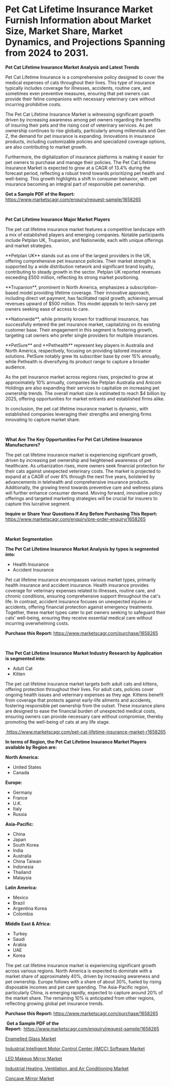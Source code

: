 <p><h1>Pet Cat Lifetime Insurance Market Furnish Information about Market Size, Market Share, Market Dynamics, and Projections Spanning from 2024 to 2031.</h1></p><p><strong>Pet Cat Lifetime Insurance Market Analysis and Latest Trends</strong></p>
<p><p>Pet Cat Lifetime Insurance is a comprehensive policy designed to cover the medical expenses of cats throughout their lives. This type of insurance typically includes coverage for illnesses, accidents, routine care, and sometimes even preventive measures, ensuring that pet owners can provide their feline companions with necessary veterinary care without incurring prohibitive costs.</p><p>The Pet Cat Lifetime Insurance Market is witnessing significant growth driven by increasing awareness among pet owners regarding the benefits of insuring their pets and the rising cost of veterinary services. As pet ownership continues to rise globally, particularly among millennials and Gen Z, the demand for pet insurance is expanding. Innovations in insurance products, including customizable policies and specialized coverage options, are also contributing to market growth. </p><p>Furthermore, the digitalization of insurance platforms is making it easier for pet owners to purchase and manage their policies. The Pet Cat Lifetime Insurance Market is expected to grow at a CAGR of 13.4% during the forecast period, reflecting a robust trend towards prioritizing pet health and well-being. This growth highlights a shift in consumer behavior, with pet insurance becoming an integral part of responsible pet ownership.</p></p>
<p><strong>Get a Sample PDF of the Report:&nbsp;</strong> <a href="https://www.marketscagr.com/enquiry/request-sample/1658265?utm_campaign=1128&utm_medium=2&utm_source=Github&utm_content=ia&utm_term=28092024&utm_id=pet-cat-lifetime-insurance">https://www.marketscagr.com/enquiry/request-sample/1658265</a></p>
<p>&nbsp;</p>
<p><strong>Pet Cat Lifetime Insurance Major Market Players</strong></p>
<p><p>The pet cat lifetime insurance market features a competitive landscape with a mix of established players and emerging companies. Notable participants include Petplan UK, Trupanion, and Nationwide, each with unique offerings and market strategies.</p><p>**Petplan UK** stands out as one of the largest providers in the UK, offering comprehensive pet insurance policies. Their market strength is supported by a wide distribution network and significant brand loyalty, contributing to steady growth in the sector. Petplan UK reported revenues exceeding £500 million, reflecting its strong market positioning.</p><p>**Trupanion**, prominent in North America, emphasizes a subscription-based model providing lifetime coverage. Their innovative approach, including direct vet payment, has facilitated rapid growth, achieving annual revenues upward of $500 million. This model appeals to tech-savvy pet owners seeking ease of access to care.</p><p>**Nationwide**, while primarily known for traditional insurance, has successfully entered the pet insurance market, capitalizing on its existing customer base. Their engagement in this segment is fostering growth, targeting cat owners who prefer single providers for multiple insurances.</p><p>**PetSure** and **Pethealth** represent key players in Australia and North America, respectively, focusing on providing tailored insurance solutions. PetSure notably grew its subscriber base by over 15% annually, while Pethealth is diversifying its product range to capture a broader audience.</p><p>As the pet insurance market across regions rises, projected to grow at approximately 10% annually, companies like Petplan Australia and Anicom Holdings are also expanding their services to capitalize on increasing pet ownership trends. The overall market size is estimated to reach $4 billion by 2025, offering opportunities for market entrants and established firms alike. </p><p>In conclusion, the pet cat lifetime insurance market is dynamic, with established companies leveraging their strengths and emerging firms innovating to capture market share.</p></p>
<p>&nbsp;</p>
<p><strong>What Are The Key Opportunities For Pet Cat Lifetime Insurance Manufacturers?</strong></p>
<p><p>The pet cat lifetime insurance market is experiencing significant growth, driven by increasing pet ownership and heightened awareness of pet healthcare. As urbanization rises, more owners seek financial protection for their cats against unexpected veterinary costs. The market is projected to expand at a CAGR of over 8% through the next five years, bolstered by advancements in telehealth and comprehensive insurance products. Additionally, the growing trend towards preventive care and wellness plans will further enhance consumer demand. Moving forward, innovative policy offerings and targeted marketing strategies will be crucial for insurers to capture this lucrative segment.</p></p>
<p><strong>Inquire or Share Your Questions If Any Before Purchasing This Report:</strong> <a href="https://www.marketscagr.com/enquiry/pre-order-enquiry/1658265?utm_campaign=1128&utm_medium=2&utm_source=Github&utm_content=ia&utm_term=28092024&utm_id=pet-cat-lifetime-insurance">https://www.marketscagr.com/enquiry/pre-order-enquiry/1658265</a></p>
<p>&nbsp;</p>
<p><strong>Market Segmentation</strong></p>
<p><strong>The Pet Cat Lifetime Insurance Market Analysis by types is segmented into:</strong></p>
<p><ul><li>Health Insurance</li><li>Accident Insurance</li></ul></p>
<p><p>Pet cat lifetime insurance encompasses various market types, primarily health insurance and accident insurance. Health insurance provides coverage for veterinary expenses related to illnesses, routine care, and chronic conditions, ensuring comprehensive support throughout the cat's life. In contrast, accident insurance focuses on unexpected injuries or accidents, offering financial protection against emergency treatments. Together, these market types cater to pet owners seeking to safeguard their cats' well-being, ensuring they receive essential medical care without incurring overwhelming costs.</p></p>
<p><strong>Purchase this Report:&nbsp;</strong><a href="https://www.marketscagr.com/purchase/1658265?utm_campaign=1128&utm_medium=2&utm_source=Github&utm_content=ia&utm_term=28092024&utm_id=pet-cat-lifetime-insurance">https://www.marketscagr.com/purchase/1658265</a></p>
<p>&nbsp;</p>
<p><strong>The Pet Cat Lifetime Insurance Market Industry Research by Application is segmented into:</strong></p>
<p><ul><li>Adult Cat</li><li>Kitten</li></ul></p>
<p><p>The pet cat lifetime insurance market targets both adult cats and kittens, offering protection throughout their lives. For adult cats, policies cover ongoing health issues and veterinary expenses as they age. Kittens benefit from coverage that protects against early-life ailments and accidents, fostering responsible pet ownership from the outset. These insurance plans are designed to ease the financial burden of unexpected medical costs, ensuring owners can provide necessary care without compromise, thereby promoting the well-being of cats at any life stage.</p></p>
<p><a href="https://www.marketscagr.com/pet-cat-lifetime-insurance-market-r1658265?utm_campaign=1128&utm_medium=2&utm_source=Github&utm_content=ia&utm_term=28092024&utm_id=pet-cat-lifetime-insurance">&nbsp;https://www.marketscagr.com/pet-cat-lifetime-insurance-market-r1658265</a></p>
<p><strong>In terms of Region, the Pet Cat Lifetime Insurance Market Players available by Region are:</strong></p>
<p>
    <p> <strong> North America: </strong>
        <ul>
            <li>United States</li>
            <li>Canada</li>
        </ul>
        </p> 
    <p> <strong> Europe: </strong>
        <ul>
            <li>Germany</li>
            <li>France</li>
            <li>U.K.</li>
            <li>Italy</li>
            <li>Russia</li>
        </ul>
        </p> 
    <p> <strong> Asia-Pacific: </strong>
        <ul>
            <li>China</li>
            <li>Japan</li>
            <li>South Korea</li>
            <li>India</li>
            <li>Australia</li>
            <li>China Taiwan</li>
            <li>Indonesia</li>
            <li>Thailand</li>
            <li>Malaysia</li>
        </ul>
        </p> 
    <p> <strong> Latin America: </strong>
        <ul>
            <li>Mexico</li>
            <li>Brazil</li>
            <li>Argentina Korea</li>
            <li>Colombia</li>
        </ul>
        </p> 
    <p> <strong> Middle East & Africa: </strong>
        <ul>
            <li>Turkey</li>
            <li>Saudi</li>
            <li>Arabia</li>
            <li>UAE</li>
            <li>Korea</li>
        </ul>
    </p>
    </p>
<p><p>The pet cat lifetime insurance market is experiencing significant growth across various regions. North America is expected to dominate with a market share of approximately 40%, driven by increasing awareness and pet ownership. Europe follows with a share of about 30%, fueled by rising disposable incomes and pet care spending. The Asia-Pacific region, particularly China, is emerging rapidly, expected to capture around 20% of the market share. The remaining 10% is anticipated from other regions, reflecting growing global pet insurance trends.</p></p>
<p><strong>Purchase this Report: </strong><a href="https://www.marketscagr.com/purchase/1658265?utm_campaign=1128&utm_medium=2&utm_source=Github&utm_content=ia&utm_term=28092024&utm_id=pet-cat-lifetime-insurance">https://www.marketscagr.com/purchase/1658265</a></p>
<p>&nbsp;<strong>Get a Sample PDF of the Report:&nbsp;&nbsp;</strong><a href="https://www.marketscagr.com/enquiry/request-sample/1658265?utm_campaign=1128&utm_medium=2&utm_source=Github&utm_content=ia&utm_term=28092024&utm_id=pet-cat-lifetime-insurance">https://www.marketscagr.com/enquiry/request-sample/1658265</a></p>
<p><strong></strong></p>
<p><p><a href="https://www.linkedin.com/pulse/global-enamelled-glass-industry-analysis-report-market-size-uezpe?trackingId=BMZVUZc%2FQWyELd%2FY%2FVYEew%3D%3D&utm_campaign=1128&utm_medium=2&utm_source=Github&utm_content=ia&utm_term=28092024&utm_id=pet-cat-lifetime-insurance">Enamelled Glass Market</a></p><p><a href="https://issuu.com/reportprime-2/docs/industrial-intelligent-motor-contro_a2700dbf359e80?utm_campaign=1128&utm_medium=2&utm_source=Github&utm_content=ia&utm_term=28092024&utm_id=pet-cat-lifetime-insurance">Industrial Intelligent Motor Control Center (iMCC) Software Market</a></p><p><a href="https://www.linkedin.com/pulse/future-insights-led-makeup-mirror-market-trends-regional-analysis-ikvbc?utm_campaign=1128&utm_medium=2&utm_source=Github&utm_content=ia&utm_term=28092024&utm_id=pet-cat-lifetime-insurance">LED Makeup Mirror Market</a></p><p><a href="https://issuu.com/reportprime-2/docs/industrial-heating-ventilation-and-_4599526489a6f0?utm_campaign=1128&utm_medium=2&utm_source=Github&utm_content=ia&utm_term=28092024&utm_id=pet-cat-lifetime-insurance">Industrial Heating, Ventilation, and Air Conditioning Market</a></p><p><a href="https://www.linkedin.com/pulse/concave-mirror-market-indicators-size-regional-breakdown-player-x8jyf?trackingId=cK4ims6HSjiciju7Xk2AZg%3D%3D&utm_campaign=1128&utm_medium=2&utm_source=Github&utm_content=ia&utm_term=28092024&utm_id=pet-cat-lifetime-insurance">Concave Mirror Market</a></p></p>